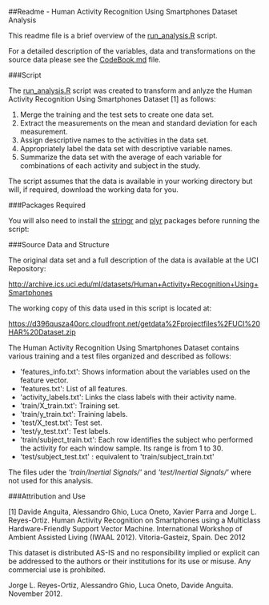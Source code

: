 ##Readme - Human Activity Recognition Using Smartphones Dataset Analysis

This readme file is a brief overview of the [run_analysis.R](run_analysis.R) script.

For a detailed description of the variables, data and transformations on the source data please see the [CodeBook.md](CodeBook.md) file.

###Script 

The [run_analysis.R](run_analysis.R) script was created to transform and anlyze the Human Activity Recognition Using Smartphones Dataset [1] as follows:

1. Merge the training and the test sets to create one data set.
2. Extract the measurements on the mean and standard deviation for each measurement. 
3. Assign descriptive names to the activities in the data set.
4. Appropriately label the data set with descriptive variable names. 
5. Summarize the data set with the average of each variable for combinations of each activity and subject in the study.

The script assumes that the data is available in your working directory but will, if required, download the working data for you.

###Packages Required

You will also need to install the [stringr](http://cran.r-project.org/web/packages/stringr/index.html) and [plyr](http://cran.r-project.org/web/packages/plyr/index.html) packages before running the script:

###Source Data and Structure

The original data set and a full description of the data is available at the UCI Repository:

http://archive.ics.uci.edu/ml/datasets/Human+Activity+Recognition+Using+Smartphones 

The working copy of this data used in this script is located at:

https://d396qusza40orc.cloudfront.net/getdata%2Fprojectfiles%2FUCI%20HAR%20Dataset.zip

The Human Activity Recognition Using Smartphones Dataset contains various training and a test files organized and described as follows:

* 'features_info.txt': Shows information about the variables used on the feature vector.
* 'features.txt': List of all features.
* 'activity_labels.txt': Links the class labels with their activity name.
* 'train/X_train.txt': Training set.
* 'train/y_train.txt': Training labels.
* 'test/X_test.txt': Test set.
* 'test/y_test.txt': Test labels.
* 'train/subject_train.txt': Each row identifies the subject who performed the activity for each window sample. Its range is from 1 to 30. 
* 'test/subject_test.txt' : equivalent to 'train/subject_train.txt'

The files uder the *'train/Inertial Signals/'* and *'test/Inertial Signals/'* where not used for this analysis.

###Attribution and Use 

[1] Davide Anguita, Alessandro Ghio, Luca Oneto, Xavier Parra and Jorge L. Reyes-Ortiz. Human Activity Recognition on Smartphones using a Multiclass Hardware-Friendly Support Vector Machine. International Workshop of Ambient Assisted Living (IWAAL 2012). Vitoria-Gasteiz, Spain. Dec 2012

This dataset is distributed AS-IS and no responsibility implied or explicit can be addressed to the authors or their institutions for its use or misuse. Any commercial use is prohibited.

Jorge L. Reyes-Ortiz, Alessandro Ghio, Luca Oneto, Davide Anguita. November 2012.

